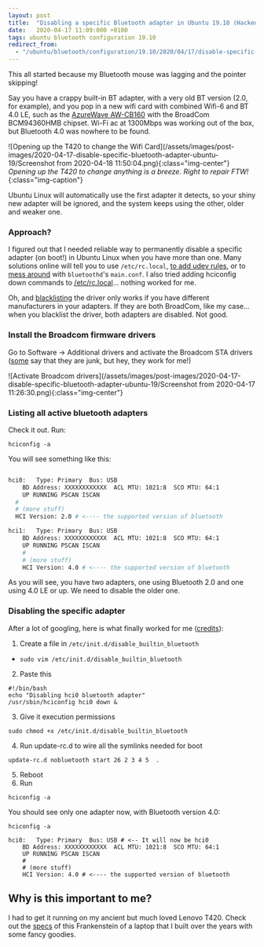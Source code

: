 ```yaml
---
layout: post
title:  "Disabling a specific Bluetooth adapter in Ubuntu 19.10 (Hacked Lenovo T420)"
date:   2020-04-17 11:09:000 +0100
tags: ubuntu bluetooth configuration 19.10
redirect_from:
  - "/ubuntu/bluetooth/configuration/19.10/2020/04/17/disable-specific-bluetooth-adapter-ubuntu-19/"
---
```


This all started because my Bluetooth mouse was lagging and the pointer skipping!

Say you have a crappy built-in BT adapter, with a very old BT version (2.0, for example), and you pop in a new wifi card with combined Wifi-6 and BT 4.0 LE, such as the [AzureWave AW-CB160](https://www.ebay.co.uk/itm/BroadCom-AW-CB160-BCM94360HMB-WIFI-HALF-PCI-E-Wireless-BT-Card-BT4-0-WLAN-W003-/303426968043) with the BroadCom BCM94360HMB chipset. Wi-Fi ac at 1300Mbps was working out of the box, but Bluetooth 4.0 was nowhere to be found.

![Opening up the T420 to change the Wifi Card](/assets/images/post-images/2020-04-17-disable-specific-bluetooth-adapter-ubuntu-19/Screenshot from 2020-04-18 11:50:04.png){:class="img-center"}
*Opening up the T420 to change anything is a breeze. Right to repair FTW!*{:class="img-caption"}

Ubuntu Linux will automatically use the first adapter it detects, so your shiny new adapter will be ignored, and the system keeps using the other, older and weaker one.

### Approach?

I figured out that I needed reliable way to permanently disable a specific adapter (on boot!) in Ubuntu Linux when you have more than one. Many solutions online will tell you to use `/etc/rc.local`, [to add udev rules](https://askubuntu.com/questions/594843/how-can-a-specify-specific-bluetooth-adapter), or to [mess around](https://www.raspberrypi.org/forums/viewtopic.php?t=86963) with `bluetoothd`'s `main.conf`. I also tried adding hciconfig down commands to [/etc/rc.local](https://vpsfix.com/community/server-administration/no-etc-rc-local-file-on-ubuntu-18-04-heres-what-to-do/)... nothing worked for me.

Oh, and [blacklisting](https://askubuntu.com/questions/317004/how-to-completely-deactivate-a-bluetooth-usb-device) the driver only works if you have different manufacturers in your adapters. If they are both BroadCom, like my case... when you blacklist the driver, both adapters are disabled. Not good.


### Install the Broadcom firmware drivers

Go to Software -> Additional drivers and activate the Broadcom STA drivers ([some](https://askubuntu.com/questions/55868/installing-broadcom-wireless-drivers) say that they are junk, but hey, they work for me!)

![Activate Broadcom drivers](/assets/images/post-images/2020-04-17-disable-specific-bluetooth-adapter-ubuntu-19/Screenshot from 2020-04-17 11:26:30.png){:class="img-center"}

### Listing all active bluetooth adapters

Check it out. Run:

```shell
hciconfig -a
```

You will see something like this:

```bash

hci0:	Type: Primary  Bus: USB
	BD Address: XXXXXXXXXXXX  ACL MTU: 1021:8  SCO MTU: 64:1
	UP RUNNING PSCAN ISCAN
  #
  # (more stuff)
  HCI Version: 2.0 # <---- the supported version of bluetooth

hci1:	Type: Primary  Bus: USB
  	BD Address: XXXXXXXXXXXX  ACL MTU: 1021:8  SCO MTU: 64:1
  	UP RUNNING PSCAN ISCAN
    #
    # (more stuff)
    HCI Version: 4.0 # <---- the supported version of bluetooth
```

As you will see, you have two adapters, one using Bluetooth 2.0 and one using 4.0 LE or up. We need to disable the older one.

### Disabling the specific adapter

After a lot of googling, here is what finally worked for me ([credits](https://ubuntuforums.org/showthread.php?t=1381674&page=2)):

1. Create a file in `/etc/init.d/disable_builtin_bluetooth`
  - `sudo vim /etc/init.d/disable_builtin_bluetooth`
2. Paste this
  ```shell
#!/bin/bash
echo "Disabling hci0 bluetooth adapter"
/usr/sbin/hciconfig hci0 down &
```
3. Give it execution permissions
```shell
sudo chmod +x /etc/init.d/disable_builtin_bluetooth
```
4. Run update-rc.d to wire all the symlinks needed for boot
```shell
update-rc.d nobluetooth start 26 2 3 4 5  .
```
5. Reboot
6. Run
```shell
hciconfig -a
```
You should see only one adapter now, with Bluetooth version 4.0:

```shell
hciconfig -a

hci0:	Type: Primary  Bus: USB # <-- It will now be hci0
  	BD Address: XXXXXXXXXXXX  ACL MTU: 1021:8  SCO MTU: 64:1
  	UP RUNNING PSCAN ISCAN
    #
    # (more stuff)
    HCI Version: 4.0 # <---- the supported version of bluetooth
```


## Why is this important to me?

I had to get it running on my ancient but much loved Lenovo T420. Check out the [specs](/2019/02/10/my-hacked-lenovo-t420/) of this Frankenstein of a laptop that I built over the years with some fancy goodies.
